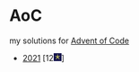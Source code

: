 # AoC
my solutions for [Advent of Code](https://adventofcode.com/)

- [2021](2021) [12<img src="media/aoc.png" height=14>]
